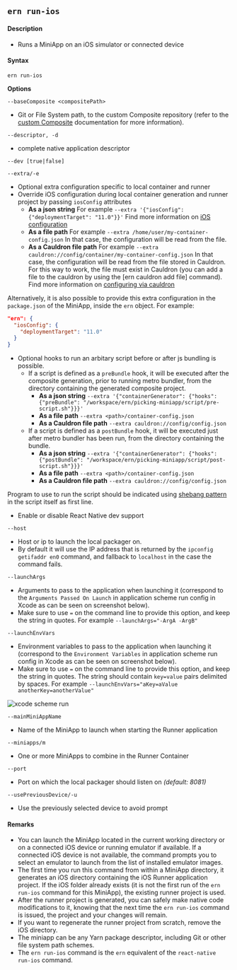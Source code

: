 ## `ern run-ios`

#### Description

- Runs a MiniApp on an iOS simulator or connected device

#### Syntax

`ern run-ios`

**Options**

`--baseComposite <compositePath>`

- Git or File System path, to the custom Composite repository (refer to the [custom Composite] documentation for more information).

`--descriptor, -d`

- complete native application descriptor

`--dev [true|false]`

`--extra/-e`

- Optional extra configuration specific to local container and runner
- Override iOS configuration during local container generation and runner project by passing `iosConfig` attributes
  - **As a json string**
    For example `--extra '{"iosConfig": {"deploymentTarget": "11.0"}}'`
    Find more information on [iOS configuration]
  - **As a file path**
    For example `--extra /home/user/my-container-config.json`
    In that case, the configuration will be read from the file.
  - **As a Cauldron file path**
    For example `--extra cauldron://config/container/my-container-config.json`
    In that case, the configuration will be read from the file stored in Cauldron.
    For this way to work, the file must exist in Cauldron (you can add a file to the cauldron by using the [ern cauldron add file] command).
    Find more information on [configuring via cauldron]

Alternatively, it is also possible to provide this extra configuration in the `package.json` of the MiniApp, inside the `ern` object. For example:
```json
"ern": {
  "iosConfig": {
    "deploymentTarget": "11.0"
  }
}
```

- Optional hooks to run an arbitary script before or after js bundling is possible. 
  - If a script is defined as a `preBundle` hook, it will be executed after the composite generation, prior to running metro bundler, from the directory containing the generated composite project. 
    - **As a json string**
      `--extra '{"containerGenerator": {"hooks": {"preBundle": "/workspace/ern/picking-miniapp/script/pre-script.sh"}}}'`
    - **As a file path**
      `--extra <path>/container-config.json`
    - **As a Cauldron file path**
      `--extra cauldron://config/config.json`
  - If a script is defined as a `postBundle` hook, it will be executed just after metro bundler has been run, from the directory containing the bundle.
    - **As a json string**
      `--extra '{"containerGenerator": {"hooks": {"postBundle": "/workspace/ern/picking-miniapp/script/post-script.sh"}}}'`
    - **As a file path**
      `--extra <path>/container-config.json`
    - **As a Cauldron file path**
      `--extra cauldron://config/config.json`

Program to use to run the script should be indicated using [shebang pattern][1] in the script itself as first line.

- Enable or disable React Native dev support

`--host`

- Host or ip to launch the local packager on.
- By default it will use the IP address that is returned by the `ipconfig getifaddr en0` command, and fallback to `localhost` in the case the command fails.

`--launchArgs`

- Arguments to pass to the application when launching it (correspond to the `Arguments Passed On Launch` in application scheme run config in Xcode as can be seen on screenshot below).
- Make sure to use `=` on the command line to provide this option, and keep the string in quotes. For example `--launchArgs="-ArgA -ArgB"`

`--launchEnvVars`

- Environment variables to pass to the application when launching it (correspond to the `Environment Variables` in application scheme run config in Xcode as can be seen on screenshot below).
- Make sure to use `=` on the command line to provide this option, and keep the string in quotes. The string should contain `key=value` pairs delimited by spaces. For example `--launchEnvVars="aKey=aValue anotherKey=anotherValue"`

![xcode scheme run](../images/xcode-scheme-run.png)

`--mainMiniAppName`

- Name of the MiniApp to launch when starting the Runner application

`--miniapps/m`

- One or more MiniApps to combine in the Runner Container

`--port`

- Port on which the local packager should listen on _(default: 8081)_

`--usePreviousDevice/-u`

- Use the previously selected device to avoid prompt

#### Remarks

- You can launch the MiniApp located in the current working directory or on a connected iOS device or running emulator if available. If a connected iOS device is not available, the command prompts you to select an emulator to launch from the list of installed emulator images.
- The first time you run this command from within a MiniApp directory, it generates an iOS directory containing the iOS Runner application project. If the iOS folder already exists (it is not the first run of the `ern run-ios` command for this MiniApp), the existing runner project is used.
- After the runner project is generated, you can safely make native code modifications to it, knowing that the next time the `ern run-ios` command is issued, the project and your changes will remain.
- If you want to regenerate the runner project from scratch, remove the iOS directory.
- The miniapp can be any Yarn package descriptor, including Git or other file system path schemes.
- The `ern run-ios` command is the `ern` equivalent of the `react-native run-ios` command.

[custom composite]: ./platform-parts/composite/index.md
[iOS configuration]: ./plaform-parts/container-integration.md
[configuring via cauldron]: ./plaform-parts/container-integration.md
[1]: https://en.wikipedia.org/wiki/Shebang_(Unix)
